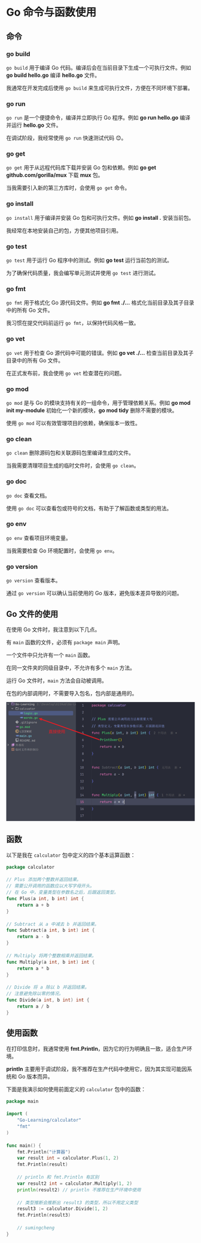 # Go 命令与函数使用

## 命令

### go build

`go build` 用于编译 Go 代码。编译后会在当前目录下生成一个可执行文件。例如 **go build hello.go** 编译 **hello.go** 文件。

我通常在开发完成后使用 `go build` 来生成可执行文件，方便在不同环境下部署。

### go run

`go run` 是一个便捷命令，编译并立即执行 Go 程序。例如 **go run hello.go** 编译并运行 **hello.go** 文件。

在调试阶段，我经常使用 `go run` 快速测试代码 😊。

### go get

`go get` 用于从远程代码库下载并安装 Go 包和依赖。例如 **go get github.com/gorilla/mux** 下载 **mux** 包。

当我需要引入新的第三方库时，会使用 `go get` 命令。

### go install

`go install` 用于编译并安装 Go 包和可执行文件。例如 **go install .** 安装当前包。

我经常在本地安装自己的包，方便其他项目引用。

### go test

`go test` 用于运行 Go 程序中的测试。例如 **go test** 运行当前包的测试。

为了确保代码质量，我会编写单元测试并使用 `go test` 进行测试。

### go fmt

`go fmt` 用于格式化 Go 源代码文件。例如 **go fmt ./...** 格式化当前目录及其子目录中的所有 Go 文件。

我习惯在提交代码前运行 `go fmt`，以保持代码风格一致。

### go vet

`go vet` 用于检查 Go 源代码中可能的错误。例如 **go vet ./...** 检查当前目录及其子目录中的所有 Go 文件。

在正式发布前，我会使用 `go vet` 检查潜在的问题。

### go mod

`go mod` 是与 Go 的模块支持有关的一组命令，用于管理依赖关系。例如 **go mod init my-module** 初始化一个新的模块，**go mod tidy** 删除不需要的模块。

使用 `go mod` 可以有效管理项目的依赖，确保版本一致性。

### go clean

`go clean` 删除源码包和关联源码包里编译生成的文件。

当我需要清理项目生成的临时文件时，会使用 `go clean`。

### go doc

`go doc` 查看文档。

使用 `go doc` 可以查看包或符号的文档，有助于了解函数或类型的用法。

### go env

`go env` 查看项目环境变量。

当我需要检查 Go 环境配置时，会使用 `go env`。

### go version

`go version` 查看版本。

通过 `go version` 可以确认当前使用的 Go 版本，避免版本差异导致的问题。

## Go 文件的使用

在使用 Go 文件时，我注意到以下几点。

有 `main` 函数的文件，必须有 `package main` 声明。

一个文件中只允许有一个 `main` 函数。

在同一文件夹的同级目录中，不允许有多个 `main` 方法。

运行 Go 文件时，`main` 方法会自动被调用。

在包的内部调用时，不需要导入包名，包内部是通用的。

![](../images/e3cdf1261801d65484019f7929a40fe6.png)

## 函数

以下是我在 `calculator` 包中定义的四个基本运算函数：

```go
package calculator

// Plus 添加两个整数并返回结果。
// 需要公开调用的函数应以大写字母开头。
// 在 Go 中，变量类型在参数名之后，后跟返回类型。
func Plus(a int, b int) int {
	return a + b
}

// Subtract 从 a 中减去 b 并返回结果。
func Subtract(a int, b int) int {
	return a - b
}

// Multiply 将两个整数相乘并返回结果。
func Multiply(a int, b int) int {
	return a * b
}

// Divide 将 a 除以 b 并返回结果。
// 注意避免除以零的情况。
func Divide(a int, b int) int {
	return a / b
}
```

## 使用函数

在打印信息时，我通常使用 **fmt.Println**，因为它的行为明确且一致，适合生产环境。

**println** 主要用于调试阶段，我不推荐在生产代码中使用它，因为其实现可能因系统和 Go 版本而异。

下面是我演示如何使用前面定义的 `calculator` 包中的函数：

```go
package main

import (
	"Go-Learning/calculator"
	"fmt"
)

func main() {
	fmt.Println("计算器")
	var result int = calculator.Plus(1, 2)
	fmt.Println(result)

	// println 和 fmt.Println 有区别
	var result2 int = calculator.Multiply(1, 2)
	println(result2) // println 不推荐在生产环境中使用

	// 类型推断会推断出 result3 的类型，所以不用定义类型
	result3 := calculator.Divide(1, 2)
	fmt.Println(result3)

	// sumingcheng
}
```

